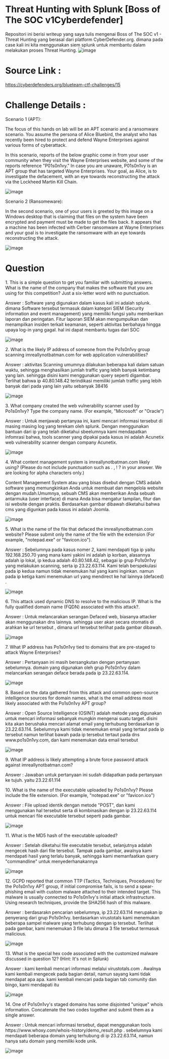 # Threat Hunting with Splunk [Boss of The SOC v1Cyberdefender]
 Repositori ini berisi writeup yang saya tulis mengenai Boss of The SOC v1 - Threat Hunting yang berasal dari platform CyberDefender.org. dimana pada case kali ini kita menggunakan siem splunk untuk membantu dalam melakukan proses Threat Hunting.
 ![image](https://user-images.githubusercontent.com/43168046/185632851-8f74c509-32dc-4ac0-ab51-81109ecc1936.png)

# Source Link :
https://cyberdefenders.org/blueteam-ctf-challenges/15

# Challenge Details : 
Scenario 1 (APT):

The focus of this hands on lab will be an APT scenario and a ransomware scenario. You assume the persona of Alice Bluebird, the analyst who has recently been hired to protect and defend Wayne Enterprises against various forms of cyberattack.

In this scenario, reports of the below graphic come in from your user community when they visit the Wayne Enterprises website, and some of the reports reference "P01s0n1vy." In case you are unaware, P01s0n1vy is an APT group that has targeted Wayne Enterprises. Your goal, as Alice, is to investigate the defacement, with an eye towards reconstructing the attack via the Lockheed Martin Kill Chain.

![image](https://user-images.githubusercontent.com/43168046/185633458-5d59f271-3d4e-4667-8521-e3f9256eaa29.png)

Scenario 2 (Ransomeware):

In the second scenario, one of your users is greeted by this image on a Windows desktop that is claiming that files on the system have been encrypted and payment must be made to get the files back. It appears that a machine has been infected with Cerber ransomware at Wayne Enterprises and your goal is to investigate the ransomware with an eye towards reconstructing the attack. 

![image](https://user-images.githubusercontent.com/43168046/185633253-29b73eec-9ae8-450a-90d2-09057c4bce09.png)

# Question
<p> 1. This is a simple question to get you familiar with submitting answers. What is the name of the company that makes the software that you are using for this competition? Just a six-letter word with no punctuation.</p>
<p> Answer : Software yang digunakan dalam kasus kali ini adalah splunk. dimana Software tersebut termasuk dalam kategori SIEM (Security information and event management) yang memiliki fungsi yaitu memberikan laporan dan peringatan. Fitur laporan SIEM akan mengumpulkan dan menampilkan insiden terkait keamanan, seperti aktivitas berbahaya hingga upaya log-in yang gagal. hal ini dapat membantu tugas dari SOC</p> 

![image](https://user-images.githubusercontent.com/43168046/186939421-81e3433c-a7fd-4b7b-8d03-bb666256d90f.png)

<p> 2. What is the likely IP address of someone from the Po1s0n1vy group scanning imreallynotbatman.com for web application vulnerabilities? </p>
<p> Answer : aktivitas Scanning umumnya dilakukan beberapa kali dalam satuan waktu, sehingga menghasilkan jumlah traffic yang lebih banyak ketimbang yang lain. sehingga disini kami menggunakan query seperti digambar. Terlihat bahwa ip 40.80.148.42 terindikasi memiliki jumlah traffic yang lebih banyak dari pada yang lain yaitu sebanyak 38416</p>

![image](https://user-images.githubusercontent.com/43168046/187012609-2550d23a-bcdb-4c1e-bdcc-704951ddf279.png)

<p> 3. What company created the web vulnerability scanner used by Po1s0n1vy? Type the company name. (For example, "Microsoft" or "Oracle") </p>
<p> Answer : Untuk menjawab pertanyaa ini, kami mencari informasi tersebut di masing masing log yang terekam oleh splunk. Dengan menggunakan bantuan dari ip yang telah diketahui sbeelumnya kami mendapatkan infomrasi bahwa, tools scanner yang dipakai pada kasus ini adalah Acunetix web vulnerability scanner dengan company Acunetix. </p>

![image](https://user-images.githubusercontent.com/43168046/187012851-c5456b42-a79e-4349-81d7-5bf4a8560be0.png)

<p> 4. What content management system is imreallynotbatman.com likely using? (Please do not include punctuation such as . , ! ? in your answer. We are looking for alpha characters only.)</p>
<p> Content Management System atau yang bisas disebut dengan CMS adalah software yang memungkinkan Anda untuk membuat dan mengelola website dengan mudah.Umumnya, sebuah CMS akan memberikan Anda sebuah antarmuka (user interface) di mana Anda bisa mengatur tampilan, fitur dan isi website dengan praktis. Berdasarkan gambar dibawah diketahui bahwa cms yang digunkan pada kasus ini adalah Joomla. </p>

![image](https://user-images.githubusercontent.com/43168046/187019306-4f72e1bd-dae8-438e-a8da-479653598acd.png)

<p> 5. What is the name of the file that defaced the imreallynotbatman.com website? Please submit only the name of the file with the extension (For example, "notepad.exe" or "favicon.ico").</p>
<p> Answer : Sebelumnya pada kasus nomer 2, kami mendapati tiga ip yaitu 192.168.250.70 yang mana kami yakini ini adalah ip korban, alasannya adalah ip lokal, ip kedua adalah 40.80.148.42, sebagai ip grup Po1s0n1vy yang melakukan scanning, serta ip 23.22.63.114. Kami telah berspekulasi pada ip kedua namun tidak menemukan hal yang kami inginkan. namun pada ip ketiga kami menemukan url yang mendirect ke hal lainnya (defaced) .</p>

![image](https://user-images.githubusercontent.com/43168046/187022251-90dee4d1-d5b1-479e-b7d5-60e7750f4c0a.png)

<p> 6. This attack used dynamic DNS to resolve to the malicious IP. What is the fully qualified domain name (FQDN) associated with this attack?.</p>
<p> Answer : Untuk melancarakan serangan Defaced web, biasanya attacker akan menggunakan dns lainnya. sehingga user akan secara otomatis di arahkan ke url tersebut , dimana url tersebut terlihat pada gambar dibawah.</p>

![image](https://user-images.githubusercontent.com/43168046/187022251-90dee4d1-d5b1-479e-b7d5-60e7750f4c0a.png)

<p> 7. What IP address has Po1s0n1vy tied to domains that are pre-staged to attack Wayne Enterprises? </p>
<p> Answer : Pertanyaan ini masih bersangkutan dengan pertanyaan sebelumnya. domain yang digunakan oleh grup Po1s0n1vy dalam melancarkan serangan deface berada pada ip 23.22.63.114.</p>

![image](https://user-images.githubusercontent.com/43168046/187022697-a25cf1e4-214d-4125-a485-944313c8cdff.png)

<p> 8. Based on the data gathered from this attack and common open-source intelligence sources for domain names, what is the email address most likely associated with the Po1s0n1vy APT group?</p>
<p> Answer : Open Source Intelligence (OSINT) adalah metode yang digunakan untuk mencari informasi sebanyak mungkin mengenai suatu target. disini kita akan berushaka mencari alamat email yang terhubung berdasarkan ip 23.22.63.114. Sebelumnya kami tidak menemukan email yang tertaut pada ip tersebut namun terlihat bawah pada ip tersebut tertaut pada dns www.po1s0n1vy.com, dan kami menemukan data email tersebut </p>

![image](https://user-images.githubusercontent.com/43168046/187023188-e4ea63b0-721c-4f8b-b7bc-b4e0345c4d93.png)

<p> 9. What IP address is likely attempting a brute force password attack against imreallynotbatman.com? </p>
<p> Answer : Jawaban untuk pertanyaan ini sudah didapatkan pada pertanyaan ke tujuh. yaitu 23.22.61.114 </p>

<p> 10. What is the name of the executable uploaded by Po1s0n1vy? Please include the file extension. (For example, "notepad.exe" or "favicon.ico") </p>
</> Answer : File upload identik dengan metode "POST", dan kami menggunakan hal tersebut serta di kombinasikan dengan ip 23.22.63.114 untuk mencari file executable tersebut seperti pada gambar. </p>

![image](https://user-images.githubusercontent.com/43168046/187027770-02cd3f19-7be9-49c3-bc9d-ac06bd1673fb.png)

<p> 11. What is the MD5 hash of the executable uploaded? </p>
<p> Answer : Setelah diketahui file executable tersebut, selanjutnya adalah mengecek hash dari file tersebut. Tampak pada gambar, awalnya kami mendapati hasil yang terlalu banyak, sehingga kami memanfaatkan query "commandline" untuk menyederhanakannya </p>

![image](https://user-images.githubusercontent.com/43168046/187038048-d515199d-bc68-4300-b40b-4053538e11b7.png)

<p> 12. GCPD reported that common TTP (Tactics, Techniques, Procedures) for the Po1s0n1vy APT group, if initial compromise fails, is to send a spear-phishing email with custom malware attached to their intended target. This malware is usually connected to Po1s0n1vy's initial attack infrastructure. Using research techniques, provide the SHA256 hash of this malware.</p>
<p> Answer : berdasarakn pencarian sebelumnya, ip 23.22.63.114 merupakan ip penyerang dari grup Po1s0n1vy. berdasarkan virustotals kami menemukan beberapa sampel malware yang terhubung dengan ip tersebut. Terlihat pada gambar, kami menemukan 3 file lalu dimana 3 file tersebut termasuk malicious.</p>

![image](https://user-images.githubusercontent.com/43168046/187054771-d39e7c3e-aa25-4974-b6ed-4246129584dd.png)

<p> 13. What is the special hex code associated with the customized malware discussed in question 12? (Hint: It's not in Splunk)  </p>
<p> Answer : kami kembali mencari informasi melalui virustotals.com . Awalnya kami kembali mengecek pada bagian detail, namun sayang kami tidak mendapat apa apa. kami kembali mencari pada bagian tab comunity dan bingo, kami mendapati itu </p>

![image](https://user-images.githubusercontent.com/43168046/187054858-82e811cc-ff65-4240-b2f2-fa4bf242a48a.png)

<p> 14. One of Po1s0n1vy's staged domains has some disjointed "unique" whois information. Concatenate the two codes together and submit them as a single answer. </p>
<p> Answer : Untuk mencari informasi tersebut, dapat menggunakan tools https://www.whoxy.com/whois-history/demo_result.php . sebelumnya kami mendapati beberapa domain yang terhubung di ip 23.22.63.114, namun hanya satu domain yang memiliki kode unik. </p>

![image](https://user-images.githubusercontent.com/43168046/187055015-86624369-d44c-4d96-8d4e-0a1761101272.png)



 
 





